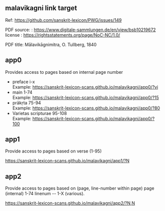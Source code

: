 
## malavikagni link target

Ref: https://github.com/sanskrit-lexicon/PWG/issues/149

PDF source: : https://www.digitale-sammlungen.de/en/view/bsb10219672
    license : https://rightsstatements.org/page/NoC-NC/1.0/
      
PDF title: Mālavikāgnimitra, O. Tullberg, 1840

## app0
Provides access to pages based on internal page number
* preface i-x <br/> Example: https://sanskrit-lexicon-scans.github.io/malavikagni/app0/?vi 
* main 1-74 <br/> Example: https://sanskrit-lexicon-scans.github.io/malavikagni/app0/?15 
* prākṛta 75-94 <br/> Example: https://sanskrit-lexicon-scans.github.io/malavikagni/app0/?80
* Varietas scripturae 95-108 <br/> Example: https://sanskrit-lexicon-scans.github.io/malavikagni/app0/?100 
 

## app1
Provide access to pages based on verse (1-95)

https://sanskrit-lexicon-scans.github.io/malavikagni/app1/?N


## app2
Provide access to pages based on (page, line-number within page)
 page (internal) 1-74
 linenum -- 1-X  (various).
 
https://sanskrit-lexicon-scans.github.io/malavikagni/app2/?N,N

